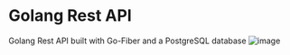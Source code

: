 # Golang Rest API

Golang Rest API built with Go-Fiber and a PostgreSQL database
![image](https://user-images.githubusercontent.com/31465898/204069594-3bd6ad9a-f98a-4071-ac2e-c6dfe218f604.png)

